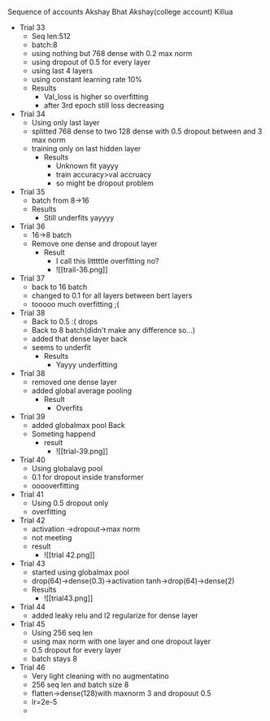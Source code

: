 Sequence of accounts
Akshay Bhat
Akshay(college account)
Killua

* Trial 33
	* Seq len:512
	* batch:8
	* using nothing but 768 dense with 0.2 max norm
	* using dropout of 0.5 for every layer
	* using last 4 layers
	* using constant learning rate 10%
	* Results
		* Val_loss is higher so overfitting
		* after 3rd epoch still loss decreasing
* Trial 34
	* Using only last layer
	* splitted 768 dense to two 128 dense with 0.5 dropout between and 3 max norm 
	* training only on last hidden layer
		* Results
			* Unknown fit yayyy
			* train accuracy>val accruacy
			* so might be dropout problem
* Trial 35
	* batch from 8->16
	* Results
		* Still underfits yayyyy
* Trial 36
	* 16->8 batch
	* Remove one dense and dropout layer
		* Result 
			* I call this litttttle overfitting no?
			* ![[trail-36.png]] 
* Trial 37
	* back to 16 batch
	* changed to 0.1 for all layers between bert layers
	* tooooo much overfitting ;(
* Trial 38
	* Back to 0.5 :( drops
	* Back to 8 batch(didn't make any difference so...)
	* added that dense layer back
	* seems to underfit
		* Results
			* Yayyy underfitting
* Trial 38
	* removed one dense layer
	* added global average pooling
		* Result 
			* Overfits
* Trial 39
	* added globalmax pool Back
	* Someting happend
		* result
			* ![[trial-39.png]]
* Trial 40
	* Using globalavg pool
	*  0.1 for dropout inside transformer
	* ooooverfitting
* Trial 41
	* Using 0.5 dropout only
	* overfitting
* Trial 42
	* activation ->dropout->max norm 
	* not meeting
	* result
		* ![[trial 42.png]]
* Trial 43
	* started using globalmax pool
	* drop(64)->dense(0.3)->activation tanh->drop(64)->dense(2)
	* Results
		* ![[trial43.png]]
* Trial 44
	* added leaky relu and l2 regularize for dense layer
* Trial 45
	* Using 256 seq len
	* using  max norm with one layer and one dropout layer
	* 0.5 dropout for every layer
	* batch stays 8
* Trial 46
	* Very light cleaning with no augmentatino
	* 256 seq len and batch size 8
	* flatten->dense(128)with maxnorm 3 and dropouut 0.5
	* lr=2e-5
	* 
